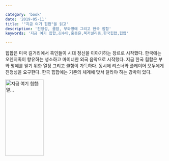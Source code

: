 ```yaml
---

category: 'book'
date: '2019-05-11'
title: '"지금 여기 힙합"을 읽고'
description: '진정성, 쿨함, 부와명에 그리고 한국 힙합'
keywords: '지금 여기 힙합,김수아,홍종윤,북저널리즘,한국힙합,힙합'

---
```


힙합은 미국 길거리에서 흑인들이 시대 정신을 이야기하는 장르로 시작했다. 한국에는 오렌지족이 향유하는 생소하고 마이너한 외국 음악으로 시작했다. 지금 한국 힙합은 부와 명예를 얻기 위한 열정 그리고 쿨함이 가득하다. 동시에 리스너와 플레이어 모두에게 진정성을 요구한다. 한국 힙합에는 기존의 체계에 맞서 달라야 하는 강박이 있다.

<a href="https://coupa.ng/bhaa5A" target="_blank"><img src="https://static.coupangcdn.com/image/affiliate/banner/3b009d310b5f6ee2c1eb84759baea884@2x.jpg" alt="지금 여기 힙합:열..." width="120" height="240"></a>